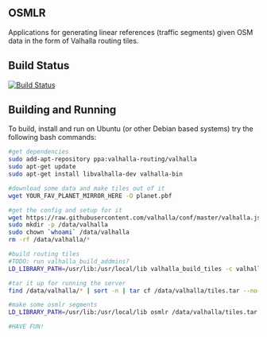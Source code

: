 OSMLR
-----

Applications for generating linear references (traffic segments) given OSM data in the form of Valhalla routing tiles.

Build Status
------------

[![Build Status](https://travis-ci.org/opentraffic/osmlr.svg?branch=master)](https://travis-ci.org/opentraffic/osmlr)

Building and Running
--------------------

To build, install and run on Ubuntu (or other Debian based systems) try the following bash commands:

```bash
#get dependencies
sudo add-apt-repository ppa:valhalla-routing/valhalla
sudo apt-get update
sudo apt-get install libvalhalla-dev valhalla-bin

#download some data and make tiles out of it
wget YOUR_FAV_PLANET_MIRROR_HERE -O planet.pbf

#get the config and setup for it
wget https://raw.githubusercontent.com/valhalla/conf/master/valhalla.json
sudo mkdir -p /data/valhalla
sudo chown `whoami` /data/valhalla
rm -rf /data/valhalla/*

#build routing tiles
#TODO: run valhalla_build_addmins?
LD_LIBRARY_PATH=/usr/lib:/usr/local/lib valhalla_build_tiles -c valhalla.json planet.pbf

#tar it up for running the server
find /data/valhalla/* | sort -n | tar cf /data/valhalla/tiles.tar --no-recursion -T -

#make some osmlr segments
LD_LIBRARY_PATH=/usr/lib:/usr/local/lib osmlr /data/valhalla/tiles.tar

#HAVE FUN!
```
